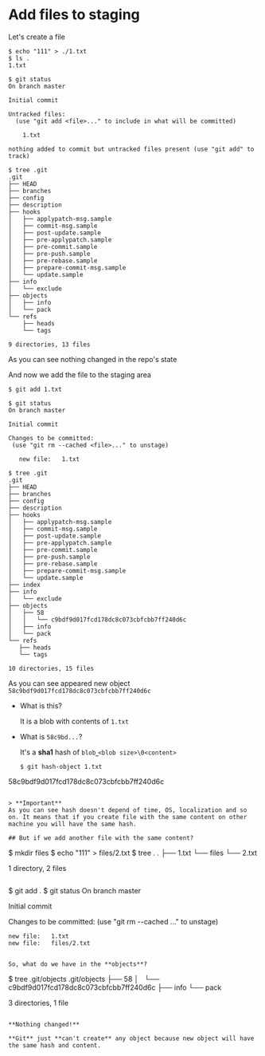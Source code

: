 # Add files to staging

Let's create a file

```
$ echo "111" > ./1.txt
$ ls .
1.txt
```

```
$ git status
On branch master

Initial commit

Untracked files:
  (use "git add <file>..." to include in what will be committed)

	1.txt

nothing added to commit but untracked files present (use "git add" to track)
```

```
$ tree .git
.git
├── HEAD
├── branches
├── config
├── description
├── hooks
│   ├── applypatch-msg.sample
│   ├── commit-msg.sample
│   ├── post-update.sample
│   ├── pre-applypatch.sample
│   ├── pre-commit.sample
│   ├── pre-push.sample
│   ├── pre-rebase.sample
│   ├── prepare-commit-msg.sample
│   └── update.sample
├── info
│   └── exclude
├── objects
│   ├── info
│   └── pack
└── refs
    ├── heads
    └── tags

9 directories, 13 files
```

As you can see nothing changed in the repo's state

And now we add the file to the staging area

 ```
 $ git add 1.txt
 ```
 
 ```
 $ git status
On branch master

Initial commit

Changes to be committed:
  (use "git rm --cached <file>..." to unstage)

	new file:   1.txt
 ``` 
 
 ```
 $ tree .git
.git
├── HEAD
├── branches
├── config
├── description
├── hooks
│   ├── applypatch-msg.sample
│   ├── commit-msg.sample
│   ├── post-update.sample
│   ├── pre-applypatch.sample
│   ├── pre-commit.sample
│   ├── pre-push.sample
│   ├── pre-rebase.sample
│   ├── prepare-commit-msg.sample
│   └── update.sample
├── index
├── info
│   └── exclude
├── objects
│   ├── 58
│   │   └── c9bdf9d017fcd178dc8c073cbfcbb7ff240d6c
│   ├── info
│   └── pack
└── refs
    ├── heads
    └── tags

10 directories, 15 files
```

As you can see appeared new object `58c9bdf9d017fcd178dc8c073cbfcbb7ff240d6c`

- What is this?

  It is a blob with contents of `1.txt`

- What is `58c9bd...`?

  It's a **sha1** hash of `blob⎵<blob size>\0<content>`
  ```
  $ git hash-object 1.txt
58c9bdf9d017fcd178dc8c073cbfcbb7ff240d6c
  ```
  
> **Important**
As you can see hash doesn't depend of time, OS, localization and so on. It means that if you create file with the same content on other machine you will have the same hash.

## But if we add another file with the same content?

```
$ mkdir files
$ echo "111" > files/2.txt
$ tree .
.
├── 1.txt
└── files
    └── 2.txt

1 directory, 2 files
```

```
$ git add .
$ git status
On branch master

Initial commit

Changes to be committed:
  (use "git rm --cached <file>..." to unstage)

	new file:   1.txt
	new file:   files/2.txt
```

So, what do we have in the **objects**?

```
$ tree .git/objects
.git/objects
├── 58
│   └── c9bdf9d017fcd178dc8c073cbfcbb7ff240d6c
├── info
└── pack

3 directories, 1 file
```

**Nothing changed!** 

**Git** just **can't create** any object because new object will have the same hash and content.



